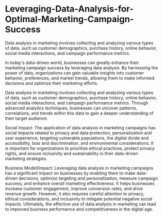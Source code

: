 # Leveraging-Data-Analysis-for-Optimal-Marketing-Campaign-Success
Data analysis in marketing involves collecting and analyzing various types of data, such as customer demographics, purchase history, online behavior, social media interactions, and campaign performance metrics.

In today's data-driven world, businesses can greatly enhance their marketing campaign success by leveraging data analysis. By harnessing the power of data, organizations can gain valuable insights into customer behavior, preferences, and market trends, allowing them to make informed decisions and optimize their marketing efforts.

Data analysis in marketing involves collecting and analyzing various types of data, such as customer demographics, purchase history, online behavior, social media interactions, and campaign performance metrics. Through advanced analytics techniques, businesses can uncover patterns, correlations, and trends within this data to gain a deeper understanding of their target audience.

Social Impact: The application of data analysis in marketing campaigns has social impacts related to privacy and data protection, personalization and user experience, targeting vulnerable populations, the digital divide and accessibility, bias and discrimination, and environmental considerations. It is important for organizations to prioritize ethical practices, protect privacy rights, and ensure inclusivity and sustainability in their data-driven marketing strategies.

Business Model/Impact: Leveraging data analysis in marketing campaigns has a significant impact on businesses by enabling them to make data-driven decisions, optimize targeting and personalization, measure campaign success, and enhance overall marketing effectiveness. It helps businesses increase customer engagement, improve conversion rates, and drive revenue growth. However, it also requires careful attention to privacy, ethical considerations, and inclusivity to mitigate potential negative social impacts. Ultimately, the effective use of data analysis in marketing can lead to improved business performance and competitiveness in the digital age.
